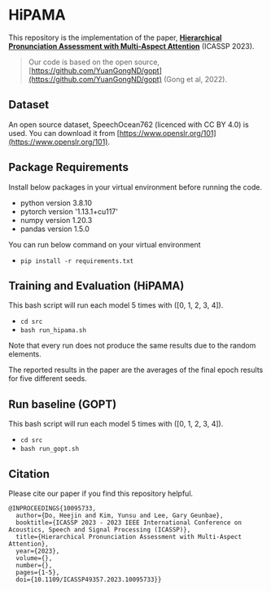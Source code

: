 # HiPAMA 

This repository is the implementation of the paper, [**Hierarchical Pronunciation Assessment with Multi-Aspect Attention**](https://ieeexplore.ieee.org/document/10095733/) (ICASSP 2023).

> Our code is based on the open source, [https://github.com/YuanGongND/gopt](https://github.com/YuanGongND/gopt) (Gong et al, 2022).

## Dataset

An open source dataset, SpeechOcean762 (licenced with CC BY 4.0) is used. You can download it from [https://www.openslr.org/101](https://www.openslr.org/101).

## Package Requirements

Install below packages in your virtual environment before running the code.
- python version 3.8.10
- pytorch version '1.13.1+cu117'
- numpy version 1.20.3
- pandas version 1.5.0

You can run below command on your virtual environment
- `pip install -r requirements.txt`

## Training and Evaluation (HiPAMA)
This bash script will run each model 5 times with ([0, 1, 2, 3, 4]).
- `cd src`
- `bash run_hipama.sh`

Note that every run does not produce the same results due to the random elements.

The reported results in the paper are the averages of the final epoch results for five different seeds.

## Run baseline (GOPT)
This bash script will run each model 5 times with ([0, 1, 2, 3, 4]).
- `cd src`
- `bash run_gopt.sh`

## Citation
Please cite our paper if you find this repository helpful.

```
@INPROCEEDINGS{10095733,
  author={Do, Heejin and Kim, Yunsu and Lee, Gary Geunbae},
  booktitle={ICASSP 2023 - 2023 IEEE International Conference on Acoustics, Speech and Signal Processing (ICASSP)}, 
  title={Hierarchical Pronunciation Assessment with Multi-Aspect Attention}, 
  year={2023},
  volume={},
  number={},
  pages={1-5},
  doi={10.1109/ICASSP49357.2023.10095733}}
```